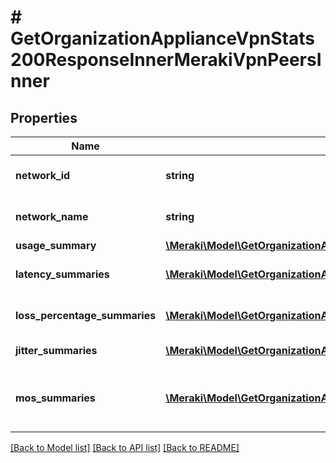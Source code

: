 # # GetOrganizationApplianceVpnStats200ResponseInnerMerakiVpnPeersInner

## Properties

Name | Type | Description | Notes
------------ | ------------- | ------------- | -------------
**network_id** | **string** | Network ID of the VPN peer | [optional]
**network_name** | **string** | Network name of the VPN peer | [optional]
**usage_summary** | [**\Meraki\Model\GetOrganizationApplianceVpnStats200ResponseInnerMerakiVpnPeersInnerUsageSummary**](GetOrganizationApplianceVpnStats200ResponseInnerMerakiVpnPeersInnerUsageSummary.md) |  | [optional]
**latency_summaries** | [**\Meraki\Model\GetOrganizationApplianceVpnStats200ResponseInnerMerakiVpnPeersInnerLatencySummariesInner[]**](GetOrganizationApplianceVpnStats200ResponseInnerMerakiVpnPeersInnerLatencySummariesInner.md) | List of latency summaries | [optional]
**loss_percentage_summaries** | [**\Meraki\Model\GetOrganizationApplianceVpnStats200ResponseInnerMerakiVpnPeersInnerLossPercentageSummariesInner[]**](GetOrganizationApplianceVpnStats200ResponseInnerMerakiVpnPeersInnerLossPercentageSummariesInner.md) | List of loss percentage summaries | [optional]
**jitter_summaries** | [**\Meraki\Model\GetOrganizationApplianceVpnStats200ResponseInnerMerakiVpnPeersInnerJitterSummariesInner[]**](GetOrganizationApplianceVpnStats200ResponseInnerMerakiVpnPeersInnerJitterSummariesInner.md) | List of jitter summaries | [optional]
**mos_summaries** | [**\Meraki\Model\GetOrganizationApplianceVpnStats200ResponseInnerMerakiVpnPeersInnerMosSummariesInner[]**](GetOrganizationApplianceVpnStats200ResponseInnerMerakiVpnPeersInnerMosSummariesInner.md) | List of MOS (Mean opinion score) summaries | [optional]

[[Back to Model list]](../../README.md#models) [[Back to API list]](../../README.md#endpoints) [[Back to README]](../../README.md)
